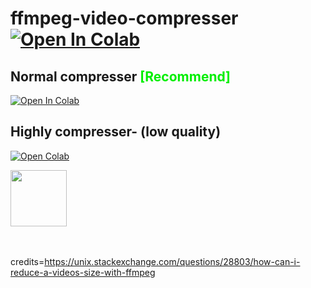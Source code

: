 # ffmpeg-video-compresser   [![Open In Colab](https://colab.research.google.com/assets/colab-badge.svg)](https://colab.research.google.com/github/jakiyaa/ffmpeg-video-compress/blob/main/FFMPEG_Video_Compressor.ipynb )

## Normal compresser <font color='greenr'> [Recommend] </font>
[![Open In Colab](https://colab.research.google.com/assets/colab-badge.svg)](https://colab.research.google.com/github/jakiyaa/ffmpeg-video-compress/blob/main/FFMPEG_Video_Compressor.ipynb )


 ## Highly compresser- (low quality)
[![Open Colab](https://colab.research.google.com/assets/colab-badge.svg)](https://colab.research.google.com/github/jakiyaa/ffmpeg-video-compress/blob/main/Ffmpeg_highly_compress.ipynb )

<img src='https://dashboard.snapcraft.io/site_media/appmedia/2018/07/ffmpeg_LvkKa6R.png' height="90" /> 

<br><br>
credits=https://unix.stackexchange.com/questions/28803/how-can-i-reduce-a-videos-size-with-ffmpeg
